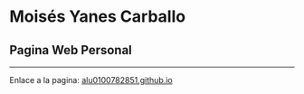 **Moisés Yanes Carballo**
====================
Pagina Web Personal
-------

----------

Enlace a la pagina:
[alu0100782851.github.io](alu0100782851.github.io)